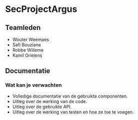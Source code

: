 # SecProjectArgus

## Teamleden
- Wouter Weemaes
- Safi Bouziane
- Robbe Willeme
- Kamil Grielens

## Documentatie
### Wat kan je verwachten
- Volledige documentatie van de gebruikte componenten.
- Uitleg over de werking van de code.
- Uitleg over de gebruikte API.
- Uitleg over de werking van testen en hoe ze toe te voegen.